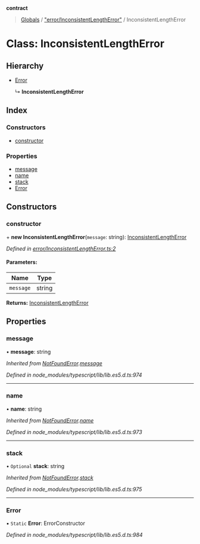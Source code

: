 **contract**

> [Globals](../README.md) / ["error/InconsistentLengthError"](../modules/_error_inconsistentlengtherror_.md) / InconsistentLengthError

# Class: InconsistentLengthError

## Hierarchy

* [Error](_error_notfounderror_.notfounderror.md#error)

  ↳ **InconsistentLengthError**

## Index

### Constructors

* [constructor](_error_inconsistentlengtherror_.inconsistentlengtherror.md#constructor)

### Properties

* [message](_error_inconsistentlengtherror_.inconsistentlengtherror.md#message)
* [name](_error_inconsistentlengtherror_.inconsistentlengtherror.md#name)
* [stack](_error_inconsistentlengtherror_.inconsistentlengtherror.md#stack)
* [Error](_error_inconsistentlengtherror_.inconsistentlengtherror.md#error)

## Constructors

### constructor

\+ **new InconsistentLengthError**(`message`: string): [InconsistentLengthError](_error_inconsistentlengtherror_.inconsistentlengtherror.md)

*Defined in [error/InconsistentLengthError.ts:2](https://github.com/TEAM-B-SOFT2020/LSDContract/blob/022c8e3/error/InconsistentLengthError.ts#L2)*

#### Parameters:

Name | Type |
------ | ------ |
`message` | string |

**Returns:** [InconsistentLengthError](_error_inconsistentlengtherror_.inconsistentlengtherror.md)

## Properties

### message

•  **message**: string

*Inherited from [NotFoundError](_error_notfounderror_.notfounderror.md).[message](_error_notfounderror_.notfounderror.md#message)*

*Defined in node_modules/typescript/lib/lib.es5.d.ts:974*

___

### name

•  **name**: string

*Inherited from [NotFoundError](_error_notfounderror_.notfounderror.md).[name](_error_notfounderror_.notfounderror.md#name)*

*Defined in node_modules/typescript/lib/lib.es5.d.ts:973*

___

### stack

• `Optional` **stack**: string

*Inherited from [NotFoundError](_error_notfounderror_.notfounderror.md).[stack](_error_notfounderror_.notfounderror.md#stack)*

*Defined in node_modules/typescript/lib/lib.es5.d.ts:975*

___

### Error

▪ `Static` **Error**: ErrorConstructor

*Defined in node_modules/typescript/lib/lib.es5.d.ts:984*
